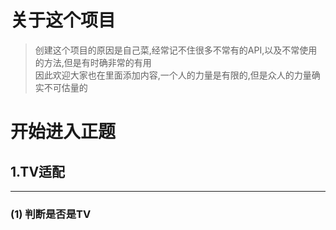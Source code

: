 # 关于这个项目
> 创建这个项目的原因是自己菜,经常记不住很多不常有的API,以及不常使用的方法,但是有时确非常的有用  
> 因此欢迎大家也在里面添加内容,一个人的力量是有限的,但是众人的力量确实不可估量的
# 开始进入正题
## 1.TV适配 
---
### (1) 判断是否是TV
   
